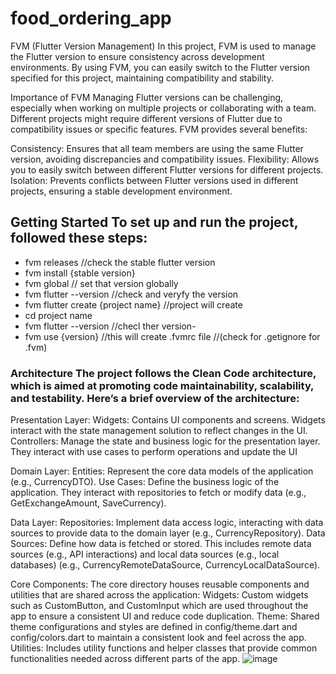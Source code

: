# food_ordering_app



FVM (Flutter Version Management) In this project, FVM is used to manage the Flutter version to ensure consistency across development environments. By using FVM, you can easily switch to the Flutter version specified for this project, maintaining compatibility and stability.

Importance of FVM Managing Flutter versions can be challenging, especially when working on multiple projects or collaborating with a team. Different projects might require different versions of Flutter due to compatibility issues or specific features. FVM provides several benefits:

Consistency: Ensures that all team members are using the same Flutter version, avoiding discrepancies and compatibility issues. Flexibility: Allows you to easily switch between different Flutter versions for different projects. Isolation: Prevents conflicts between Flutter versions used in different projects, ensuring a stable development environment.

## Getting Started To set up and run the project, followed these steps:

- fvm releases //check the stable flutter version
- fvm install {stable version}
- fvm global // set that version globally
- fvm flutter --version //check and veryfy the version
- fvm flutter create {project name} //project will create
- cd project name
- fvm flutter --version //checl ther version-
- fvm use {version} //this will create .fvmrc file
//(check for .getignore for .fvm)

### Architecture The project follows the Clean Code architecture, which is aimed at promoting code maintainability, scalability, and testability. Here’s a brief overview of the architecture:

Presentation Layer: Widgets: Contains UI components and screens. Widgets interact with the state management solution to reflect changes in the UI. Controllers: Manage the state and business logic for the presentation layer. They interact with use cases to perform operations and update the UI

Domain Layer: Entities: Represent the core data models of the application (e.g., CurrencyDTO). Use Cases: Define the business logic of the application. They interact with repositories to fetch or modify data (e.g., GetExchangeAmount, SaveCurrency).

Data Layer: Repositories: Implement data access logic, interacting with data sources to provide data to the domain layer (e.g., CurrencyRepository). Data Sources: Define how data is fetched or stored. This includes remote data sources (e.g., API interactions) and local data sources (e.g., local databases) (e.g., CurrencyRemoteDataSource, CurrencyLocalDataSource).

Core Components: The core directory houses reusable components and utilities that are shared across the application: Widgets: Custom widgets such as CustomButton, and CustomInput which are used throughout the app to ensure a consistent UI and reduce code duplication. 
Theme: Shared theme configurations and styles are defined in config/theme.dart and config/colors.dart to maintain a consistent look and feel across the app. Utilities: Includes utility functions and helper classes that provide common functionalities needed across different parts of the app.
![image](https://github.com/user-attachments/assets/5433775c-d34a-453a-9458-4e4d45293743)
